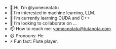 - 👋 Hi, I’m @yomeceatatu
- 👀 I’m interested in machine learning, LLM.
- 🌱 I’m currently learning CUDA and C++
- 💞️ I’m looking to collaborate on ...
- 📫 How to reach me: yomeceatatu@tutanota.com
- 😄 Pronouns: He
- ⚡ Fun fact: Flute player. 
